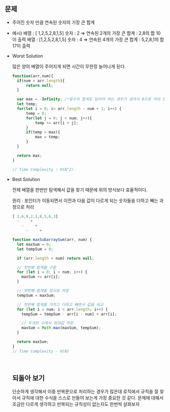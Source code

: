 ## 문제

- 주어진 숫자 만큼 연속된 숫자의 가장 큰 합계
- 예시)
  배열 : [ 1,2,5,2,8,1,5]
  숫자 : 2
  ⇒ 연속된 2개의 가장 큰 합계 : 2,8의 합 10이 출력
  배열 : [1,2,5,2,8,1,5]
  숫자 : 4
  ⇒ 연속된 4개의 가장 큰 합계 : 5,2,8,1의 합 17이 출력
- Worst Solution

  많은 양의 배열이 주어지게 되면 시간이 무한정 늘어나게 된다.

  ```jsx
  function(arr,num){
  	if(num > arr.length){
  		return null;
  	}

  	var max = -Infinity; /*음수의 합계도 담아야 하는 경우가 생겨서 0으로 처리 안함*/
  	let temp;
  	for(let i = 0; i< arr.length - num + 1; i++) {
  		temp = 0;
  		for(let j = 0; j < num; j++){
  			temp += arr[i + j];
  		}
  		if(temp > max){
  			max = temp;
  		}
  	}

  	return max;
  }

  // Time Complexity : O(N^2)
  ```

- Best Solution

  전체 배열을 한번만 탐색해서 값을 찾기 때문에 위의 방식보다 효율적이다.

  원리 : 포인터가 이동되면서 이전과 다음 값이 다르게 되는 숫자들을 더하고 빼는 과정으로 처리

  ```js
  [ 2,6,9,2,1,8,5,6,3]
    -     +
      -     +
        -     +
  ```

  ```jsx
  function maxSubarraySum(arr, num) {
    let maxSum = 0;
    let tempSum = 0;

    if (arr.length < num) return null;

    // 첫번째 합계를 구함
    for (let i = 0; i < num; i++) {
      maxSum += arr[i];
    }

    // 첫번째 합계를 임시로 저장
    tempSum = maxSum;

    // 첫번째 합계를 가지고 더하고 빼면서 값을 비교
    for (let i = num; i < arr.length; i++) {
      tempSum = tempSum - arr[i - num] + arr[i];

      // 두개의 수에서 최대값 저장
      maxSum = Math.max(maxSum, tempSum);
    }

    return maxSum;
  }
  // Time Complexity - O(N)
  ```

  <br />

  ## 되돌아 보기

  단순하게 생각해서 이중 반복문으로 처리하는 경우가 많은데 로직에서 규칙을 잘 찾아서 규칙에 대한 수식을 스스로 만들어 보는게 가장 중요한 것 같다. 문제에 대해서 조금만 다르게 생각하고 반복되는 규칙성이 없는지도 한번씩 살펴보자
